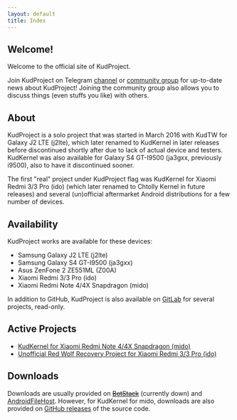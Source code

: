 ```yaml
---
layout: default
title: Index
---
```


## Welcome!

Welcome to the official site of KudProject.

Join KudProject on Telegram [channel](https://t.me/KudProject) or [community group](https://t.me/joinchat/DX68OkNCY52AYuKKwg9DVQ) for up-to-date news about KudProject! Joining the community group also allows you to discuss things (even stuffs you like) with others.

## About

KudProject is a solo project that was started in March 2016 with KudTW for Galaxy J2 LTE (j2lte), which later renamed to KudKernel in later releases before discontinued shortly after due to lack of actual device and testers. KudKernel was also available for Galaxy S4 GT-I9500 (ja3gxx, previously i9500), also to have it discontinued sooner.

The first "real" project under KudProject flag was KudKernel for Xiaomi Redmi 3/3 Pro (ido) (which later renamed to Chtolly Kernel in future releases) and several (un)official aftermarket Android distributions for a few number of devices.

## Availability

KudProject works are available for these devices:
* Samsung Galaxy J2 LTE (j2lte)
* Samsung Galaxy S4 GT-I9500 (ja3gxx)
* Asus ZenFone 2 ZE551ML (Z00A)
* Xiaomi Redmi 3/3 Pro (ido)
* Xiaomi Redmi Note 4/4X Snapdragon (mido)

In addition to GitHub, KudProject is also available on [GitLab](https://gitlab.com/KudProject) for several projects, read-only.

## Active Projects

* [KudKernel for Xiaomi Redmi Note 4/4X Snapdragon (mido)](https://forum.xda-developers.com/showthread.php?p=75588047)
* [Unofficial Red Wolf Recovery Project for Xiaomi Redmi 3/3 Pro (ido)](https://forum.xda-developers.com/showthread.php?t=3770015)

## Downloads

Downloads are usually provided on ~~[BotStack](https://srv1.botstack.host:9001)~~ (currently down) and [AndroidFileHost](https://androidfilehost.com/?w=profile&uid=95916177934531562). However, for KudKernel for mido, downloads are also provided on [GitHub releases](https://github.com/KudProject/kernel_xiaomi_msm8953/releases) of the source code.
